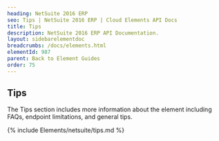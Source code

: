 ```yaml
---
heading: NetSuite 2016 ERP
seo: Tips | NetSuite 2016 ERP | Cloud Elements API Docs
title: Tips
description: NetSuite 2016 ERP API Documentation.
layout: sidebarelementdoc
breadcrumbs: /docs/elements.html
elementId: 987
parent: Back to Element Guides
order: 75
---
```


## Tips

The Tips section includes more information about the element including FAQs, endpoint limitations, and general tips.

{% include Elements/netsuite/tips.md %}
